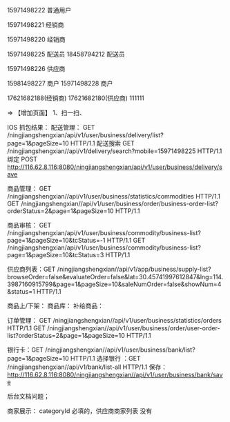 15971498222 普通用户

15971498221 经销商

15971498220 经销商



15971498225 配送员
18458794212  配送员


15971498226 供应商

15981498227  商户
15971498228 商户


17621682188(经销商) 	17621682180(供应商) 111111


=> 【增加页面】
1、扫一扫、


IOS 抓包结果：
配送管理： GET /ningjiangshengxian/api/v1/user/business/delivery/list?page=1&pageSize=10 HTTP/1.1
配送搜索   GET /ningjiangshengxian//api/v1/delivery/search?mobile=15971498225 HTTP/1.1
绑定   POST http://116.62.8.116:8080/ningjiangshengxian/api/v1/user/business/delivery/save

商品管理：   GET /ningjiangshengxian//api/v1/user/business/statistics/commodities HTTP/1.1
             GET /ningjiangshengxian//api/v1/user/business/order/business-order-list?orderStatus=2&page=1&pageSize=10 HTTP/1.1


商品审核： GET /ningjiangshengxian/api/v1/user/business/commodity/business-list?page=1&pageSize=10&tcStatus=-1 HTTP/1.1
           GET /ningjiangshengxian/api/v1/user/business/commodity/business-list?page=1&pageSize=10&tcStatus=3 HTTP/1.1

供应商列表：GET /ningjiangshengxian//api/v1/app/business/supply-list?browseOrder=false&evaluateOrder=false&lat=30.45741997612847&lng=114.3987160915799&page=1&pageSize=10&saleNumOrder=false&showNum=4&status=1 HTTP/1.1

商品上/下架：
商品库：
补给商品：


订单管理： GET /ningjiangshengxian//api/v1/user/business/statistics/orders HTTP/1.1
           GET /ningjiangshengxian//api/v1/user/business/order/user-order-list?orderStatus=2&page=1&pageSize=10 HTTP/1.1

银行卡：GET /ningjiangshengxian//api/v1/user/business/bank/list?page=1&pageSize=10 HTTP/1.1
选择银行 ：GET /ningjiangshengxian//api/v1/bank/list-all HTTP/1.1
保存：http://116.62.8.116:8080/ningjiangshengxian//api/v1/user/business/bank/save



后台文档问题；

商家展示： categoryId 必填的，供应商商家列表 没有